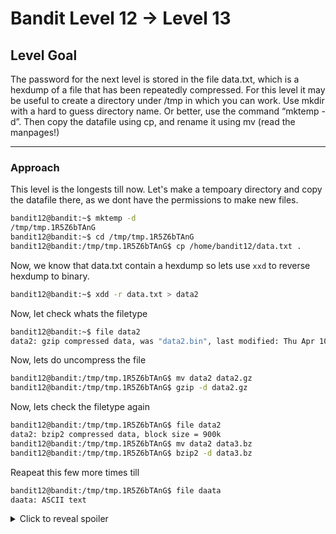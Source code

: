 # Bandit Level 12 → Level 13
## Level Goal
The password for the next level is stored in the file data.txt, which is a hexdump of a file that has been repeatedly compressed. For this level it may be useful to create a directory under /tmp in which you can work. Use mkdir with a hard to guess directory name. Or better, use the command “mktemp -d”. Then copy the datafile using cp, and rename it using mv (read the manpages!)
***
### Approach
This level is the longests till now. Let's make a tempoary directory and copy the datafile there, as we dont have the permissions to make new files. 
```bash
bandit12@bandit:~$ mktemp -d
/tmp/tmp.1R5Z6bTAnG
bandit12@bandit:~$ cd /tmp/tmp.1R5Z6bTAnG
bandit12@bandit:/tmp/tmp.1R5Z6bTAnG$ cp /home/bandit12/data.txt .
```
Now, we know that data.txt contain a hexdump so lets use `xxd` to reverse hexdump to binary.
```bash
bandit12@bandit:~$ xdd -r data.txt > data2
```
Now, let  check whats the filetype
```bash
bandit12@bandit:~$ file data2
data2: gzip compressed data, was "data2.bin", last modified: Thu Apr 10 14:22:57 2025, max compression, from Unix, original size modulo 2^32 585
```
Now, lets do uncompress the file
```bash
bandit12@bandit:/tmp/tmp.1R5Z6bTAnG$ mv data2 data2.gz
bandit12@bandit:/tmp/tmp.1R5Z6bTAnG$ gzip -d data2.gz
```
Now, lets check the filetype again
```bash
bandit12@bandit:/tmp/tmp.1R5Z6bTAnG$ file data2
data2: bzip2 compressed data, block size = 900k
bandit12@bandit:/tmp/tmp.1R5Z6bTAnG$ mv data2 data3.bz
bandit12@bandit:/tmp/tmp.1R5Z6bTAnG$ bzip2 -d data3.bz
```
Reapeat this few more times till
```bash
bandit12@bandit:/tmp/tmp.1R5Z6bTAnG$ file daata
daata: ASCII text
```

<details>
  <summary>Click to reveal spoiler</summary>
    The password is FO5dwFsc0cbaIiH0h8J2eUks2vdTDwAn
</details>
